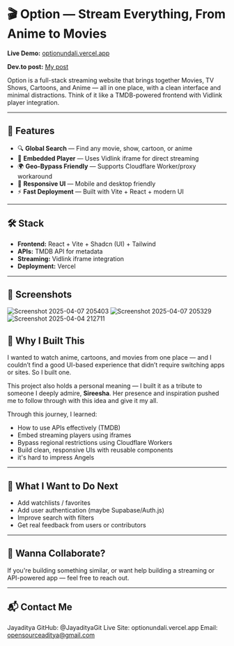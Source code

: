 # 🎬 Option — Stream Everything, From Anime to Movies

**Live Demo:** [optionundali.vercel.app](https://optionundali.vercel.app)

**Dev.to post:** [My post](https://dev.to/jayaditya_g_483d21149a69b/meet-option-all-in-one-streaming-website-opensource-3n9k)

Option is a full-stack streaming website that brings together Movies, TV Shows, Cartoons, and Anime — all in one place, with a clean interface and minimal distractions. Think of it like a TMDB-powered frontend with Vidlink player integration.

---

## 🚀 Features

- 🔍 **Global Search** — Find any movie, show, cartoon, or anime
- 🎥 **Embedded Player** — Uses Vidlink iframe for direct streaming
- 🌍 **Geo-Bypass Friendly** — Supports Cloudflare Worker/proxy workaround
- 📱 **Responsive UI** — Mobile and desktop friendly
- ⚡ **Fast Deployment** — Built with Vite + React + modern UI

---

## 🛠️ Stack

- **Frontend:** React + Vite + Shadcn (UI) + Tailwind
- **APIs:** TMDB API for metadata
- **Streaming:** Vidlink iframe integration
- **Deployment:** Vercel

---

## 📸 Screenshots

![Screenshot 2025-04-07 205403](https://github.com/user-attachments/assets/6ac7bee3-73c0-499a-abb4-ec1c4e63c862)
![Screenshot 2025-04-07 205329](https://github.com/user-attachments/assets/18b118b9-290a-427b-8c1f-3bcf6eb66716)
![Screenshot 2025-04-04 212711](https://github.com/user-attachments/assets/62129b2e-5490-4bcb-9b34-0f1b6a8d4086)


## 🤔 Why I Built This

I wanted to watch anime, cartoons, and movies from one place — and I couldn’t find a good UI-based experience that didn’t require switching apps or sites. So I built one.

This project also holds a personal meaning — I built it as a tribute to someone I deeply admire, **Sireesha**. Her presence and inspiration pushed me to follow through with this idea and give it my all.

Through this journey, I learned:
- How to use APIs effectively (TMDB)
- Embed streaming players using iframes
- Bypass regional restrictions using Cloudflare Workers
- Build clean, responsive UIs with reusable components
- it's hard to impress Angels


---

## 🧠 What I Want to Do Next

- Add watchlists / favorites
- Add user authentication (maybe Supabase/Auth.js)
- Improve search with filters
- Get real feedback from users or contributors

---

## 🤝 Wanna Collaborate?

If you're building something similar, or want help building a streaming or API-powered app — feel free to reach out.

---

## 📬 Contact Me

Jayaditya
GitHub: @JayadityaGit
Live Site: optionundali.vercel.app
Email: opensourceaditya@gmail.com



